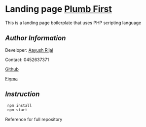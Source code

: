 # Landing page [Plumb First](www.aiims.com.au)

This is a landing page boilerplate that uses PHP scripting language

## _Author Information_

Developer: [Aayush Rijal](https://www.aayushrijal.net)

Contact: 0452637371

[Github](https://github.com/aayushrijal91/plumbfirst)

[Figma](https://www.figma.com/file/aD3aOaIohTgS7J5x7kmvwY/Plumbfirst-landing-page-minimal?node-id=1-3410&t=c8KFASZCbiCX7n7O-0)

## _Instruction_

```bash
 npm install
 npm start
 ```

Reference for full repository

